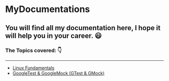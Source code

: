 # MyDocumentations

## You will find all my documentation here, I hope it will help you in your career. 😃

### The Topics covered: 👇
----
- [Linux Fundamentals](https://github.com/MohamedMagdyJarrah/MyDocumentations/tree/master/1.%20Linux%20Fundamentals)
- [GoogleTest & GoogleMock (GTest & GMock)](https://github.com/MohamedMagdyJarrah/MyDocumentations/tree/master/2.%20GTest)
